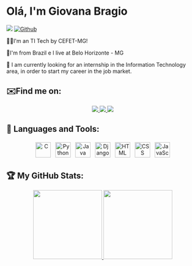 # Olá, I'm Giovana Bragio 
![](https://visitor-badge.laobi.icu/badge?page_id=GiovanaBragio.GiovanaBragio) [![Github](https://img.shields.io/github/followers/GiovanaBragio?label=Follow&style=radical)](https://github.com/GiovanaBragio)

👨‍💻I'm an TI Tech by CEFET-MG!

📍I'm from Brazil e I live at Belo Horizonte - MG

🚀 I am currently looking for an internship in the Information Technology area, in order to start my career in the job market.  
 
 ## ✉️Find me on:
 <p align="center">
 <a href="https://www.linkedin.com/in/giovana-caroba-bragio/" alt="linkedin" target="_blank">
  <img src="https://img.shields.io/badge/LinkedIn-0077B5?style=for-the-badge&logo=linkedin&logoColor=white&link=https://www.linkedin.com/in/giovana-caroba-bragio/">
</a>

<a href="mailto:giovanacaroba@hotmail.com" alt="email" target="_blank">
  <img src="https://img.shields.io/badge/Microsoft_Outlook-0078D4?style=for-the-badge&logo=microsoft-outlook&logoColor=white&link=mailto:giovanacaroba@hotmail.com" />
</a>

<a href="https://wa.me/5531985847870" alt="WhatsApp" target="_blank">
  <img src="https://img.shields.io/badge/WhatsApp-25D366?style=for-the-badge&logo=whatsapp&logoColor=white&link=https://wa.me/5531985847870"/>
</a>
</p>


## 🧰 Languages and Tools:
<p align="center">
  <img src="https://img.shields.io/badge/C-00599C?style=for-the-badge&logo=c&logoColor=white" alt="C" height="40" style="vertical-align:top; margin:4px">
  <img src="https://img.shields.io/badge/Python-14354C?style=for-the-badge&logo=python&logoColor=white" alt="Python" height="40" style="vertical-align:top; margin:4px">
  <img src="https://img.shields.io/badge/Java-ED8B00?style=for-the-badge&logo=java&logoColor=white" alt="Java" height="40" style="vertical-align:top; margin:4px">
  <img src="https://img.shields.io/badge/Django-092E20?style=for-the-badge&logo=django&logoColor=white" alt="Django" height="40" style="vertical-align:top; margin:4px">
  <img src="https://img.shields.io/badge/HTML5-E34F26?style=for-the-badge&logo=html5&logoColor=white" alt="HTML" height="40" style="vertical-align:top; margin:4px">
  <img src="https://img.shields.io/badge/CSS3-1572B6?style=for-the-badge&logo=css3&logoColor=white" alt="CSS" height="40" style="vertical-align:top; margin:4px">
  <img src="https://img.shields.io/badge/JavaScript-323330?style=for-the-badge&logo=javascript&logoColor=F7DF1E" alt="JavaScript" height="40" style="vertical-align:top; margin:4px">
</p>

## 🏆 My GitHub Stats:
<p align="center" dir="auto">
  <a href="https://github.com/tassiotfc">
    <img height="180em" src="https://github-readme-stats.vercel.app/api?username=GiovanaBragio&theme=radical&show_icons=true" style="max-width: 50%;">
    </a>
  <img height="180em" max-width: "50%;" src="https://github-readme-stats-eight-theta.vercel.app/api/top-langs/?username=GiovanaBragio&layout=compact&langs_count=8&theme=radical&include_all_commits=true&count_private=true"/>
</p> 

